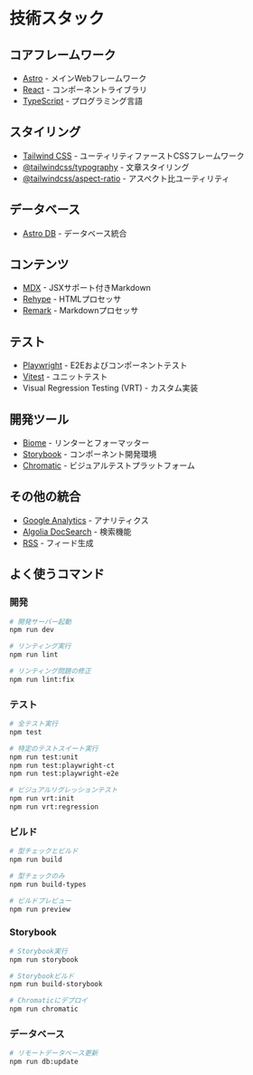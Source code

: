 # 技術スタック

## コアフレームワーク
- [Astro](https://astro.build/) - メインWebフレームワーク
- [React](https://react.dev/) - コンポーネントライブラリ
- [TypeScript](https://www.typescriptlang.org/) - プログラミング言語

## スタイリング
- [Tailwind CSS](https://tailwindcss.com/) - ユーティリティファーストCSSフレームワーク
- [@tailwindcss/typography](https://tailwindcss.com/docs/typography-plugin) - 文章スタイリング
- [@tailwindcss/aspect-ratio](https://github.com/tailwindlabs/tailwindcss-aspect-ratio) - アスペクト比ユーティリティ

## データベース
- [Astro DB](https://docs.astro.build/en/guides/astro-db/) - データベース統合

## コンテンツ
- [MDX](https://mdxjs.com/) - JSXサポート付きMarkdown
- [Rehype](https://github.com/rehypejs/rehype) - HTMLプロセッサ
- [Remark](https://github.com/remarkjs/remark) - Markdownプロセッサ

## テスト
- [Playwright](https://playwright.dev/) - E2Eおよびコンポーネントテスト
- [Vitest](https://vitest.dev/) - ユニットテスト
- Visual Regression Testing (VRT) - カスタム実装

## 開発ツール
- [Biome](https://biomejs.dev/) - リンターとフォーマッター
- [Storybook](https://storybook.js.org/) - コンポーネント開発環境
- [Chromatic](https://www.chromatic.com/) - ビジュアルテストプラットフォーム

## その他の統合
- [Google Analytics](https://analytics.google.com/) - アナリティクス
- [Algolia DocSearch](https://docsearch.algolia.com/) - 検索機能
- [RSS](https://www.rssboard.org/rss-specification) - フィード生成

## よく使うコマンド

### 開発
```bash
# 開発サーバー起動
npm run dev

# リンティング実行
npm run lint

# リンティング問題の修正
npm run lint:fix
```

### テスト
```bash
# 全テスト実行
npm test

# 特定のテストスイート実行
npm run test:unit
npm run test:playwright-ct
npm run test:playwright-e2e

# ビジュアルリグレッションテスト
npm run vrt:init
npm run vrt:regression
```

### ビルド
```bash
# 型チェックとビルド
npm run build

# 型チェックのみ
npm run build-types

# ビルドプレビュー
npm run preview
```

### Storybook
```bash
# Storybook実行
npm run storybook

# Storybookビルド
npm run build-storybook

# Chromaticにデプロイ
npm run chromatic
```

### データベース
```bash
# リモートデータベース更新
npm run db:update
```
